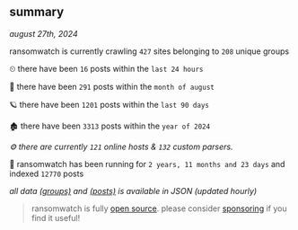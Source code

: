 
## summary
_august 27th, 2024_

ransomwatch is currently crawling `427` sites belonging to `208` unique groups

⏲ there have been `16` posts within the `last 24 hours`

🦈 there have been `291` posts within the `month of august`

🪐 there have been `1201` posts within the `last 90 days`

🏚 there have been `3313` posts within the `year of 2024`

_⚙️ there are currently `121` online hosts & `132` custom parsers._

🦕 ransomwatch has been running for `2 years, 11 months and 23 days` and indexed `12770` posts

_all data  [(groups)](http://ransomwhat.telemetry.ltd/groups) and [(posts)](http://ransomwhat.telemetry.ltd/posts) is available in JSON (updated hourly)_

> ransomwatch is fully [open source](https://github.com/joshhighet/ransomwatch#ransomwatch--). please consider [sponsoring](https://github.com/sponsors/joshhighet) if you find it useful!
